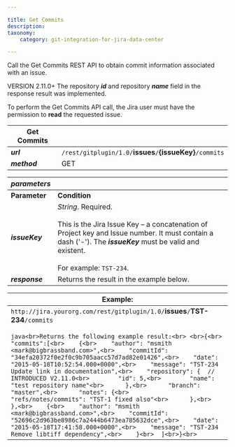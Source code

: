 ```yaml
---

title: Get Commits
description:
taxonomy:
    category: git-integration-for-jira-data-center

---
```

Call the Get Commits REST API to obtain commit information associated with an issue.

VERSION 2.11.0+ The repository _**id**_ and repository _**name**_ field in the response result was implemented.

To perform the Get Commits API call, the Jira user must have the permission to **read** the requested issue.

| **Get Commits** |     |
| --- | --- |
| _**url**_ | `/rest/gitplugin/1.0/`**issues**`/`**{issueKey}**`/commits` |
| _**method**_ | GET |

| _**parameters**_ |     |
| --- | --- |
| **Parameter** | **Condition** |
| _**issueKey**_ | _String_. Required.<br><br>This is the Jira Issue Key – a concatenation of Project key and Issue number. It must contain a dash ('-'). The _**issueKey**_ must be valid and existent.<br><br>For example: `TST-234`. |
| _**response**_ | Returns the result in the example below. |

| **Example:** |
| --- |
| `http://jira.yourorg.com/rest/gitplugin/1.0/`**issues**`/`**TST-234**`/commits`<br><br>```java<br>Returns the following example result:<br> <br>{<br>  "commits":[<br>    {<br>    "author": "msmith <mark@bigbrassband.com>",<br>    "commitId": "34efa20372f0e2f0c9b705aacc57d7ad82e01426",<br>    "date": "2015-05-18T10:52:54.000+0000",<br>    "message": "TST-234 Update link in documentation",<br>    "repository": {  // INTRODUCED V2.11.0<br>        "id": 5,<br>        "name": "test repository name"<br>      },<br>      "branch": "master",<br>      "notes": {<br>        "refs/notes/commits": "TST-1 fixed also"<br>      },<br>    },<br>    {<br>    "author": "msmith <mark@bigbrassband.com>",<br>    "commitId": "52696c2d963be8986c7a2444b6473ea785632dce",<br>    "date": "2015-05-18T17:41:58.000+0000",<br>    "message": "TST-234 Remove libtiff dependency",<br>    }<br>  ]<br>}<br>``` |

